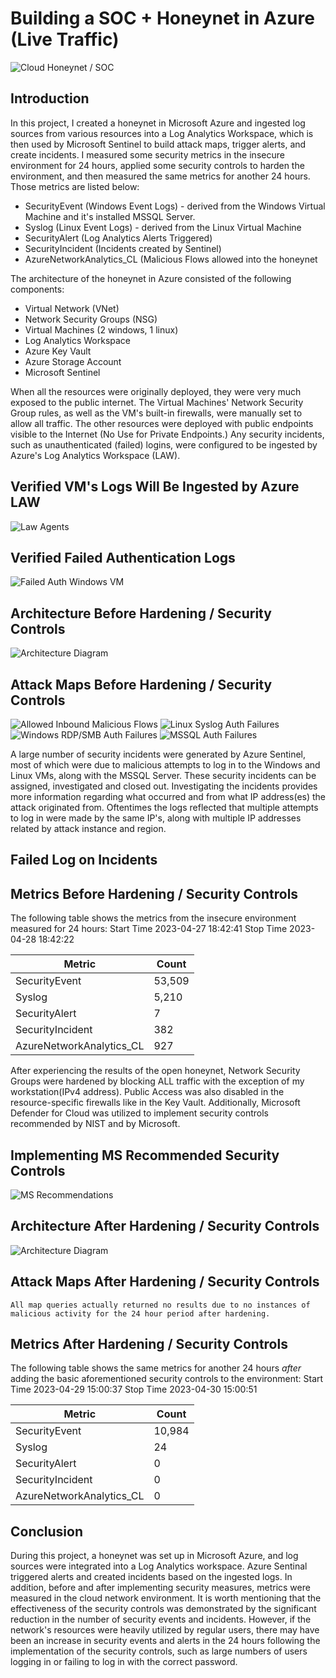 # Building a SOC + Honeynet in Azure (Live Traffic)
![Cloud Honeynet / SOC](https://i.imgur.com/ZWxe03e.jpg)

## Introduction

In this project, I created a honeynet in Microsoft Azure and ingested log sources from various resources into a Log Analytics Workspace, which is then used by Microsoft Sentinel to build attack maps, trigger alerts, and create incidents. I measured some security metrics in the insecure environment for 24 hours, applied some security controls to harden the environment, and then measured the same metrics for another 24 hours. Those metrics are listed below:

- SecurityEvent (Windows Event Logs) - derived from the Windows Virtual Machine and it's installed MSSQL Server.
- Syslog (Linux Event Logs) - derived from the Linux Virtual Machine
- SecurityAlert (Log Analytics Alerts Triggered)
- SecurityIncident (Incidents created by Sentinel)
- AzureNetworkAnalytics_CL (Malicious Flows allowed into the honeynet

The architecture of the honeynet in Azure consisted of the following components:

- Virtual Network (VNet)
- Network Security Groups (NSG)
- Virtual Machines (2 windows, 1 linux)
- Log Analytics Workspace
- Azure Key Vault
- Azure Storage Account
- Microsoft Sentinel

When all the resources were originally deployed, they were very much exposed to the public internet. The Virtual Machines' Network Security Group rules, as well as the VM's built-in firewalls, were manually set to allow all traffic. The other resources were deployed with public endpoints visible to the Internet (No Use for Private Endpoints.) Any security incidents, such as unauthenticated (failed) logins, were configured to be ingested by Azure's Log Analytics Workspace (LAW). 

## Verified VM's Logs Will Be Ingested by Azure LAW
![Law Agents](https://i.imgur.com/EXyMv1e.jpg)

## Verified Failed Authentication Logs
![Failed Auth Windows VM](https://i.imgur.com/pUZIlV9.jpg)

## Architecture Before Hardening / Security Controls
![Architecture Diagram](https://i.imgur.com/aBDwnKb.jpg)

## Attack Maps Before Hardening / Security Controls
![Allowed Inbound Malicious Flows](https://i.imgur.com/Fx0yGRx.jpg)
![Linux Syslog Auth Failures](https://i.imgur.com/T0eKJEq.jpg)
![Windows RDP/SMB Auth Failures](https://i.imgur.com/Lq580BJ.jpg)
![MSSQL Auth Failures](https://i.imgur.com/0KwLg2Z.jpg)

A large number of security incidents were generated by Azure Sentinel, most of which were due to malicious attempts to log in to the Windows and Linux VMs, along with the MSSQL Server. These security incidents can be assigned, investigated and closed out. Investigating the incidents provides more information regarding what occurred and from what IP address(es) the attack originated from. Oftentimes the logs reflected that multiple attempts to log in were made by the same IP's, along with multiple IP addresses related by attack instance and region. 

## Failed Log on Incidents


## Metrics Before Hardening / Security Controls

The following table shows the metrics from the insecure environment measured for 24 hours:
Start Time 2023-04-27 18:42:41
Stop Time 2023-04-28 18:42:22

| Metric                   | Count
| ------------------------ | -----
| SecurityEvent            | 53,509
| Syslog                   | 5,210
| SecurityAlert            | 7
| SecurityIncident         | 382
| AzureNetworkAnalytics_CL | 927

After experiencing the results of the open honeynet, Network Security Groups were hardened by blocking ALL traffic with the exception of my workstation(IPv4 address). Public Access was also disabled in the resource-specific firewalls like in the Key Vault. Additionally, Microsoft Defender for Cloud was utilized to implement security controls recommended by NIST and by Microsoft.

## Implementing MS Recommended Security Controls
![MS Recommendations](https://i.imgur.com/AWgk3be.jpg)

## Architecture After Hardening / Security Controls
![Architecture Diagram](https://i.imgur.com/YQNa9Pp.jpg)

## Attack Maps After Hardening / Security Controls

```All map queries actually returned no results due to no instances of malicious activity for the 24 hour period after hardening.```

## Metrics After Hardening / Security Controls

The following table shows the same metrics for another 24 hours _after_ adding the basic aforementioned security controls to the environment:
Start Time 2023-04-29 15:00:37
Stop Time	2023-04-30 15:00:51

| Metric                   | Count
| ------------------------ | -----
| SecurityEvent            | 10,984
| Syslog                   | 24
| SecurityAlert            | 0
| SecurityIncident         | 0
| AzureNetworkAnalytics_CL | 0

## Conclusion

During this project, a honeynet was set up in Microsoft Azure, and log sources were integrated into a Log Analytics workspace. Azure Sentinal triggered alerts and created incidents based on the ingested logs. In addition, before and after implementing security measures, metrics were measured in the cloud network environment. It is worth mentioning that the effectiveness of the security controls was demonstrated by the significant reduction in the number of security events and incidents. However, if the network's resources were heavily utilized by regular users, there may have been an increase in security events and alerts in the 24 hours following the implementation of the security controls, such as large numbers of users logging in or failing to log in with the correct password.
